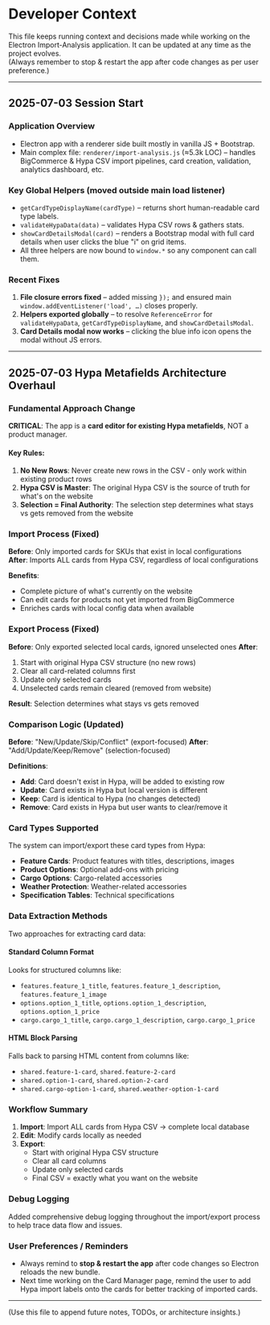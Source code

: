 # Developer Context

This file keeps running context and decisions made while working on the Electron Import-Analysis application.
It can be updated at any time as the project evolves.  
(Always remember to stop & restart the app after code changes as per user preference.)

---

## 2025-07-03 Session Start

### Application Overview
* Electron app with a renderer side built mostly in vanilla JS + Bootstrap.
* Main complex file: `renderer/import-analysis.js` (≈5.3k LOC) – handles BigCommerce & Hypa CSV import pipelines, card creation, validation, analytics dashboard, etc.

### Key Global Helpers (moved outside main load listener)
* `getCardTypeDisplayName(cardType)` – returns short human-readable card type labels.
* `validateHypaData(data)` – validates Hypa CSV rows & gathers stats.
* `showCardDetailsModal(card)` – renders a Bootstrap modal with full card details when user clicks the blue "i" on grid items.
* All three helpers are now bound to `window.*` so any component can call them.

### Recent Fixes
1. **File closure errors fixed** – added missing `});` and ensured main `window.addEventListener('load', …)` closes properly.
2. **Helpers exported globally** – to resolve `ReferenceError` for `validateHypaData`, `getCardTypeDisplayName`, and `showCardDetailsModal`.
3. **Card Details modal now works** – clicking the blue info icon opens the modal without JS errors.

---

## 2025-07-03 Hypa Metafields Architecture Overhaul

### Fundamental Approach Change
**CRITICAL**: The app is a **card editor for existing Hypa metafields**, NOT a product manager.

#### Key Rules:
1. **No New Rows**: Never create new rows in the CSV - only work within existing product rows
2. **Hypa CSV is Master**: The original Hypa CSV is the source of truth for what's on the website
3. **Selection = Final Authority**: The selection step determines what stays vs gets removed from the website

### Import Process (Fixed)
**Before**: Only imported cards for SKUs that exist in local configurations
**After**: Imports ALL cards from Hypa CSV, regardless of local configurations

**Benefits**:
- Complete picture of what's currently on the website
- Can edit cards for products not yet imported from BigCommerce
- Enriches cards with local config data when available

### Export Process (Fixed)
**Before**: Only exported selected local cards, ignored unselected ones
**After**: 
1. Start with original Hypa CSV structure (no new rows)
2. Clear all card-related columns first
3. Update only selected cards
4. Unselected cards remain cleared (removed from website)

**Result**: Selection determines what stays vs gets removed

### Comparison Logic (Updated)
**Before**: "New/Update/Skip/Conflict" (export-focused)
**After**: "Add/Update/Keep/Remove" (selection-focused)

**Definitions**:
- **Add**: Card doesn't exist in Hypa, will be added to existing row
- **Update**: Card exists in Hypa but local version is different
- **Keep**: Card is identical to Hypa (no changes detected)
- **Remove**: Card exists in Hypa but user wants to clear/remove it

### Card Types Supported
The system can import/export these card types from Hypa:
- **Feature Cards**: Product features with titles, descriptions, images
- **Product Options**: Optional add-ons with pricing
- **Cargo Options**: Cargo-related accessories
- **Weather Protection**: Weather-related accessories
- **Specification Tables**: Technical specifications

### Data Extraction Methods
Two approaches for extracting card data:

#### Standard Column Format
Looks for structured columns like:
- `features.feature_1_title`, `features.feature_1_description`, `features.feature_1_image`
- `options.option_1_title`, `options.option_1_description`, `options.option_1_price`
- `cargo.cargo_1_title`, `cargo.cargo_1_description`, `cargo.cargo_1_price`

#### HTML Block Parsing
Falls back to parsing HTML content from columns like:
- `shared.feature-1-card`, `shared.feature-2-card`
- `shared.option-1-card`, `shared.option-2-card`
- `shared.cargo-option-1-card`, `shared.weather-option-1-card`

### Workflow Summary
1. **Import**: Import ALL cards from Hypa CSV → complete local database
2. **Edit**: Modify cards locally as needed
3. **Export**: 
   - Start with original Hypa CSV structure
   - Clear all card columns
   - Update only selected cards
   - Final CSV = exactly what you want on the website

### Debug Logging
Added comprehensive debug logging throughout the import/export process to help trace data flow and issues.

### User Preferences / Reminders
* Always remind to **stop & restart the app** after code changes so Electron reloads the new bundle.
* Next time working on the Card Manager page, remind the user to add Hypa import labels onto the cards for better tracking of imported cards.

---

(Use this file to append future notes, TODOs, or architecture insights.) 